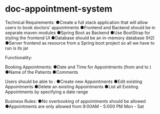 # doc-appointment-system

Technical Requirements:
●Create a full stack application that will allow users to book doctors’ appointments
●Frontend and Backend should be in separate maven modules
●Spring Boot as Backend
●Use BootStrap for styling the frontend UI
●Database should be an in-memory database (H2)
●Server frontend as resource from a Spring boot project so all we have to run is its jar 

Functionality:

Booking Appointments: 
●Date and Time for Appointments (from and to )
●Name of the Patients
●Comments

Users should be able to :
●Create new Appointments
●Edit existing Appointments
●Delete an existing Appointments
●List all Existing Appointments by specifying a date range

Business Rules:
●No overbooking of appointments should be allowed
●Appointments are only allowed from 9:00AM - 5:000 PM Mon - Sat
